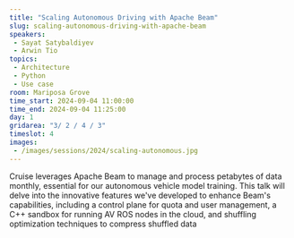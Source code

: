 ```yaml
---
title: "Scaling Autonomous Driving with Apache Beam"
slug: scaling-autonomous-driving-with-apache-beam
speakers:
 - Sayat Satybaldiyev
 - Arwin Tio
topics:
 - Architecture
 - Python
 - Use case
room: Mariposa Grove
time_start: 2024-09-04 11:00:00
time_end: 2024-09-04 11:25:00
day: 1
gridarea: "3/ 2 / 4 / 3"
timeslot: 4
images:
 - /images/sessions/2024/scaling-autonomous.jpg 
---
```


Cruise leverages Apache Beam to manage and process petabytes of data monthly, essential for our autonomous vehicle model training. This talk will delve into the innovative features we've developed to enhance Beam's capabilities, including a control plane for quota and user management, a C++ sandbox for running AV ROS nodes in the cloud, and shuffling optimization techniques to compress shuffled data